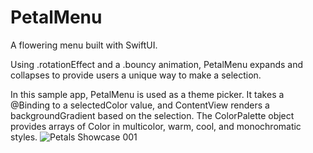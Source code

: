 # PetalMenu
A flowering menu built with SwiftUI. 

Using .rotationEffect and a .bouncy animation, PetalMenu expands and collapses to provide users a unique way to make a selection.

In this sample app, PetalMenu is used as a theme picker. It takes a @Binding to a selectedColor value, and ContentView renders a backgroundGradient based on the selection. The ColorPalette object provides arrays of Color in multicolor, warm, cool, and monochromatic styles.
![Petals Showcase 001](https://github.com/bodhichristian/PetalMenu/assets/110639779/72aa1ef4-df10-4b5c-b202-438ab38440e6)
